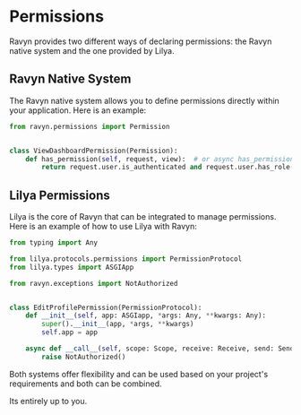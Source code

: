 # Permissions

Ravyn provides two different ways of declaring permissions: the Ravyn native system and the one provided by Lilya.

## Ravyn Native System

The Ravyn native system allows you to define permissions directly within your application. Here is an example:

```python
from ravyn.permissions import Permission


class ViewDashboardPermission(Permission):
    def has_permission(self, request, view):  # or async has_permission
        return request.user.is_authenticated and request.user.has_role('admin')
```

## Lilya Permissions

Lilya is the core of Ravyn that can be integrated to manage permissions. Here is an example of how to use Lilya with Ravyn:

```python
from typing import Any

from lilya.protocols.permissions import PermissionProtocol
from lilya.types import ASGIApp

from ravyn.exceptions import NotAuthorized


class EditProfilePermission(PermissionProtocol):
    def __init__(self, app: ASGIapp, *args: Any, **kwargs: Any):
        super().__init__(app, *args, **kwargs)
        self.app = app

    async def __call__(self, scope: Scope, receive: Receive, send: Send) -> None:
        raise NotAuthorized()
```

Both systems offer flexibility and can be used based on your project's requirements and both can
be combined.

Its entirely up to you.
